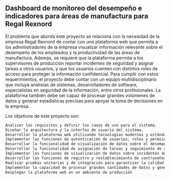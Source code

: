 ## Dashboard de monitoreo del desempeño e indicadores para áreas de manufactura para Regal Rexnord

El problema que aborda este proyecto se relaciona con la necesidad de la empresa Regal Rexnord de contar con una plataforma web que permita a los administradores de la empresa visualizar información relevante sobre el desempeño de los empleados y la productividad de las áreas de manufactura. Además, se requiere que la plataforma permita a los supervisores de producción reportar incidentes de seguridad y asignar tareas a otros usuarios, y que los usuarios cuenten con distintos roles de acceso para proteger la información confidencial. Para cumplir con estos requerimientos, el proyecto debe contar con un equipo multidisciplinario que incluya analistas de sistemas, desarrolladores de software, especialistas en seguridad de la información, entre otros profesionales. La plataforma también debe ser capaz de procesar grandes volúmenes de datos y generar estadísticas precisas para apoyar la toma de decisiones en la empresa.

Los objetivos de este proyecto son:

```bash
Analizar los requisitos y definir los casos de uso para el sistema.
Diseñar la arquitectura y la interfaz de usuario del sistema.
Desarrollar la plataforma web utilizando tecnologías modernas y estándares de seguridad.
Implementar las funciones de autenticación de usuarios, roles y permisos.
Desarrollar la funcionalidad de visualización de datos sobre el desempeño de los empleados y las actividades de producción.
Desarrollar la funcionalidad de asignación de tareas y seguimiento de actividades.
Implementar las funciones de visualización de datos sobre incidentes de seguridad y de manufactura.
Desarrollar las funciones de registro y restablecimiento de contraseñas para los usuarios.
Realizar pruebas unitarias y de integración para garantizar la calidad del sistema.
Implementar la capacidad de procesar grandes cantidades de datos y generar estadísticas precisas.
Desplegar la plataforma web en un ambiente de producción
```
